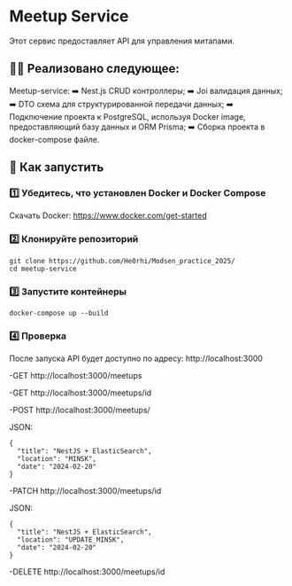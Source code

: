 # Meetup Service

Этот сервис предоставляет API для управления митапами.

## 🧑‍💻 Реализовано следующее:
  Meetup-service:
     ➡️ Nest.js CRUD контроллеры;
     ➡️ Joi валидация данных;
     ➡️ DTO схема для структурированной передачи данных;
     ➡️ Подключение проекта к PostgreSQL, используя Docker image, предоставляющий базу данных и ORM Prisma;
     ➡️ Сборка проекта в docker-compose файле.
     
## 🚀 Как запустить

### 1️⃣ Убедитесь, что установлен Docker и Docker Compose  
Скачать Docker: https://www.docker.com/get-started

### 2️⃣ Клонируйте репозиторий  
```
git clone https://github.com/He0rhi/Modsen_practice_2025/
cd meetup-service
```
### 3️⃣ Запустите контейнеры
```
docker-compose up --build
```
### 4️⃣ Проверка
После запуска API будет доступно по адресу:
http://localhost:3000

-GET
http://localhost:3000/meetups

-GET 
http://localhost:3000/meetups/id

-POST 
http://localhost:3000/meetups/

JSON:
```
{
  "title": "NestJS + ElasticSearch",
  "location": "MINSK",
  "date": "2024-02-20"
}
```

-PATCH 
http://localhost:3000/meetups/id

JSON:
```
{
  "title": "NestJS + ElasticSearch",
  "location": "UPDATE_MINSK",
  "date": "2024-02-20"
}
```

-DELETE 
http://localhost:3000/meetups/id



